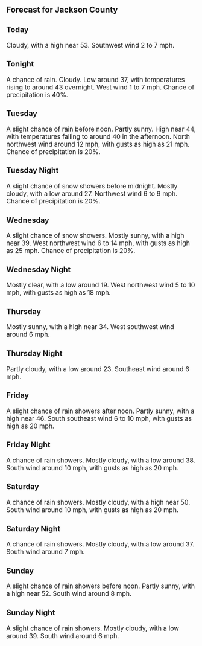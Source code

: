 <div>
   <h2>Forecast for Jackson County</h2>
   <p>
      <div style="font-size:120%">
         <h3>Today</h3>Cloudy, with a high near 53. Southwest wind 2 to 7 mph.<br></div>
   </p>
   <p>
      <div style="font-size:120%">
         <h3>Tonight</h3>A chance of rain. Cloudy. Low around 37, with temperatures rising to around 43 overnight. West wind 1 to 7 mph. Chance of
         precipitation is 40%.<br></div>
   </p>
   <p>
      <div style="font-size:120%">
         <h3>Tuesday</h3>A slight chance of rain before noon. Partly sunny. High near 44, with temperatures falling to around 40 in the afternoon.
         North northwest wind around 12 mph, with gusts as high as 21 mph. Chance of precipitation is 20%.<br></div>
   </p>
   <p>
      <div style="font-size:120%">
         <h3>Tuesday Night</h3>A slight chance of snow showers before midnight. Mostly cloudy, with a low around 27. Northwest wind 6 to 9 mph. Chance of
         precipitation is 20%.<br></div>
   </p>
   <p>
      <div style="font-size:120%">
         <h3>Wednesday</h3>A slight chance of snow showers. Mostly sunny, with a high near 39. West northwest wind 6 to 14 mph, with gusts as high as
         25 mph. Chance of precipitation is 20%.<br></div>
   </p>
   <p>
      <div style="font-size:120%">
         <h3>Wednesday Night</h3>Mostly clear, with a low around 19. West northwest wind 5 to 10 mph, with gusts as high as 18 mph.<br></div>
   </p>
   <p>
      <div style="font-size:120%">
         <h3>Thursday</h3>Mostly sunny, with a high near 34. West southwest wind around 6 mph.<br></div>
   </p>
   <p>
      <div style="font-size:120%">
         <h3>Thursday Night</h3>Partly cloudy, with a low around 23. Southeast wind around 6 mph.<br></div>
   </p>
   <p>
      <div style="font-size:120%">
         <h3>Friday</h3>A slight chance of rain showers after noon. Partly sunny, with a high near 46. South southeast wind 6 to 10 mph, with gusts
         as high as 20 mph.<br></div>
   </p>
   <p>
      <div style="font-size:120%">
         <h3>Friday Night</h3>A chance of rain showers. Mostly cloudy, with a low around 38. South wind around 10 mph, with gusts as high as 20 mph.<br></div>
   </p>
   <p>
      <div style="font-size:120%">
         <h3>Saturday</h3>A chance of rain showers. Mostly cloudy, with a high near 50. South wind around 10 mph, with gusts as high as 20 mph.<br></div>
   </p>
   <p>
      <div style="font-size:120%">
         <h3>Saturday Night</h3>A chance of rain showers. Mostly cloudy, with a low around 37. South wind around 7 mph.<br></div>
   </p>
   <p>
      <div style="font-size:120%">
         <h3>Sunday</h3>A slight chance of rain showers before noon. Partly sunny, with a high near 52. South wind around 8 mph.<br></div>
   </p>
   <p>
      <div style="font-size:120%">
         <h3>Sunday Night</h3>A slight chance of rain showers. Mostly cloudy, with a low around 39. South wind around 6 mph.<br></div>
   </p>
</div>